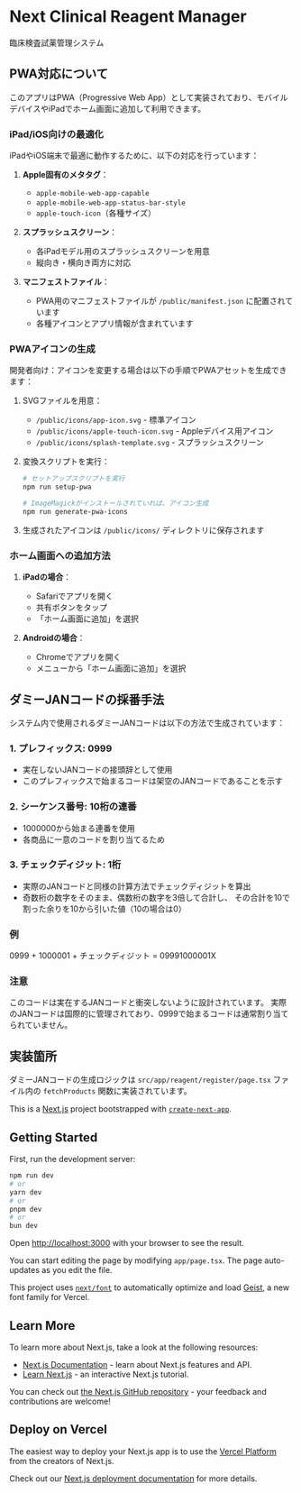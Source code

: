 # Next Clinical Reagent Manager

臨床検査試薬管理システム

## PWA対応について

このアプリはPWA（Progressive Web App）として実装されており、モバイルデバイスやiPadでホーム画面に追加して利用できます。

### iPad/iOS向けの最適化

iPadやiOS端末で最適に動作するために、以下の対応を行っています：

1. **Apple固有のメタタグ**：
   - `apple-mobile-web-app-capable`
   - `apple-mobile-web-app-status-bar-style`
   - `apple-touch-icon`（各種サイズ）

2. **スプラッシュスクリーン**：
   - 各iPadモデル用のスプラッシュスクリーンを用意
   - 縦向き・横向き両方に対応

3. **マニフェストファイル**：
   - PWA用のマニフェストファイルが `/public/manifest.json` に配置されています
   - 各種アイコンとアプリ情報が含まれています

### PWAアイコンの生成

開発者向け：アイコンを変更する場合は以下の手順でPWAアセットを生成できます：

1. SVGファイルを用意：
   - `/public/icons/app-icon.svg` - 標準アイコン
   - `/public/icons/apple-touch-icon.svg` - Appleデバイス用アイコン
   - `/public/icons/splash-template.svg` - スプラッシュスクリーン

2. 変換スクリプトを実行：
   ```bash
   # セットアップスクリプトを実行
   npm run setup-pwa
   
   # ImageMagickがインストールされていれば、アイコン生成
   npm run generate-pwa-icons
   ```

3. 生成されたアイコンは `/public/icons/` ディレクトリに保存されます

### ホーム画面への追加方法

1. **iPadの場合**：
   - Safariでアプリを開く
   - 共有ボタンをタップ
   - 「ホーム画面に追加」を選択

2. **Androidの場合**：
   - Chromeでアプリを開く
   - メニューから「ホーム画面に追加」を選択

## ダミーJANコードの採番手法

システム内で使用されるダミーJANコードは以下の方法で生成されています：

### 1. プレフィックス: 0999
- 実在しないJANコードの接頭辞として使用
- このプレフィックスで始まるコードは架空のJANコードであることを示す

### 2. シーケンス番号: 10桁の連番
- 1000000から始まる連番を使用
- 各商品に一意のコードを割り当てるため

### 3. チェックディジット: 1桁
- 実際のJANコードと同様の計算方法でチェックディジットを算出
- 奇数桁の数字をそのまま、偶数桁の数字を3倍して合計し、
  その合計を10で割った余りを10から引いた値（10の場合は0）

### 例
0999 + 1000001 + チェックディジット = 09991000001X

### 注意
このコードは実在するJANコードと衝突しないように設計されています。
実際のJANコードは国際的に管理されており、0999で始まるコードは通常割り当てられていません。

## 実装箇所
ダミーJANコードの生成ロジックは `src/app/reagent/register/page.tsx` ファイル内の `fetchProducts` 関数に実装されています。

This is a [Next.js](https://nextjs.org) project bootstrapped with [`create-next-app`](https://nextjs.org/docs/app/api-reference/cli/create-next-app).

## Getting Started

First, run the development server:

```bash
npm run dev
# or
yarn dev
# or
pnpm dev
# or
bun dev
```

Open [http://localhost:3000](http://localhost:3000) with your browser to see the result.

You can start editing the page by modifying `app/page.tsx`. The page auto-updates as you edit the file.

This project uses [`next/font`](https://nextjs.org/docs/app/building-your-application/optimizing/fonts) to automatically optimize and load [Geist](https://vercel.com/font), a new font family for Vercel.

## Learn More

To learn more about Next.js, take a look at the following resources:

- [Next.js Documentation](https://nextjs.org/docs) - learn about Next.js features and API.
- [Learn Next.js](https://nextjs.org/learn) - an interactive Next.js tutorial.

You can check out [the Next.js GitHub repository](https://github.com/vercel/next.js) - your feedback and contributions are welcome!

## Deploy on Vercel

The easiest way to deploy your Next.js app is to use the [Vercel Platform](https://vercel.com/new?utm_medium=default-template&filter=next.js&utm_source=create-next-app&utm_campaign=create-next-app-readme) from the creators of Next.js.

Check out our [Next.js deployment documentation](https://nextjs.org/docs/app/building-your-application/deploying) for more details.
